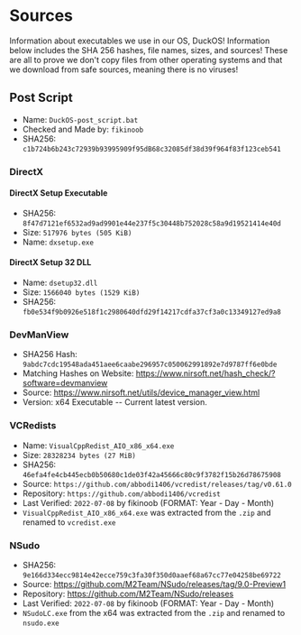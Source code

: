 # Sources
Information about executables we use in our OS, DuckOS! Information below includes the SHA 256 hashes, file names, sizes, and sources!
These are all to prove we don't copy files from other operating systems and that we download from safe sources, meaning there is no viruses!

## Post Script
- Name: `DuckOS-post_script.bat`
- Checked and Made by: `fikinoob`
- SHA256: `c1b724b6b243c72939b93995909f95dB68c32085df38d39f964f83f123ceb541`

### DirectX

#### DirectX Setup Executable
- SHA256: `8f47d7121ef6532ad9ad9901e44e237f5c30448b752028c58a9d19521414e40d`
- Size: `517976 bytes (505 KiB)`
- Name: `dxsetup.exe`

#### DirectX Setup 32 DLL
- Name: `dsetup32.dll`
- Size: `1566040 bytes (1529 KiB)`
- SHA256: `fb0e534f9b0926e518f1c2980640dfd29f14217cdfa37cf3a0c13349127ed9a8`

### DevManView
- SHA256 Hash: `9abdc7cdc19548ada451aee6caabe296957c050062991892e7d9787ff6e0bde`
- Matching Hashes on Website: https://www.nirsoft.net/hash_check/?software=devmanview
- Source: https://www.nirsoft.net/utils/device_manager_view.html
- Version: x64 Executable -- Current latest version.

### VCRedists
- Name: `VisualCppRedist_AIO_x86_x64.exe`
- Size: `28328234 bytes (27 MiB)`
- SHA256: `46efa4fe4cb445ecb0b50680c1de03f42a45666c80c9f3782f15b26d78675908`
- Source: `https://github.com/abbodi1406/vcredist/releases/tag/v0.61.0`
- Repository: `https://github.com/abbodi1406/vcredist`
- Last Verified: `2022-07-08` by fikinoob (FORMAT: Year - Day - Month)
- `VisualCppRedist_AIO_x86_x64.exe` was extracted from the `.zip` and renamed to `vcredist.exe`

### NSudo
- SHA256: `9e166d334ecc9814e42ecce759c3fa30f350d0aaef68a67cc77e04258be69722`
- Source: https://github.com/M2Team/NSudo/releases/tag/9.0-Preview1
- Repository: https://github.com/M2Team/NSudo/releases
- Last Verified: `2022-07-08` by fikinoob (FORMAT: Year - Day - Month)
- `NSudoLC.exe` from the x64 was extracted from the `.zip` and renamed to `nsudo.exe`
